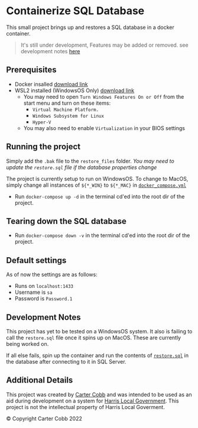 # Containerize SQL Database

This small project brings up and restores a SQL database in a docker container.

> It's still under development, Features may be added or removed.
> see development notes [here](https://github.com/CarterCobb/Docker-SQL#development-goals)

## Prerequisites

- Docker insalled [download link](https://www.docker.com/products/docker-desktop)
- WSL2 installed (WindowsOS Only) [download link](https://wslstorestorage.blob.core.windows.net/wslblob/wsl_update_x64.msi)
  - You may need to open `Turn Windows Features On or Off` from the start menu and turn on these items:
    - `Virtual Machine Platform.`
    - `Windows Subsystem for Linux`
    - `Hyper-V`
  - You may also need to enable `Virtualization` in your BIOS settings

## Running the project

Simply add the `.bak` file to the `restore_files` folder.
_You may need to update the `restore.sql` file if the database properties change_

The project is currently setup to run on WindowsOS. To change to MacOS, simply change all instances of `${*_WIN}` to `${*_MAC}` in [`docker_compose.yml`](https://github.com/CarterCobb/Docker-SQL/blob/master/docker-compose.yml)

- Run `docker-compose up -d` in the terminal cd'ed into the root dir of the project.

## Tearing down the SQL database

- Run `docker-compose down -v` in the terminal cd'ed into the root dir of the project.

## Default settings

As of now the settings are as follows:

- Runs on `localhost:1433`
- Username is `sa`
- Password is `Password.1`

## Development Notes

This project has yet to be tested on a WindowsOS system. It also is failing to call the `restore.sql` file once it spins up on MacOS. These are currently being worked on.

If all else fails, spin up the container and run the contents of [`restore.sql`](https://github.com/CarterCobb/Docker-SQL/blob/master/restore_files/restore.sql) in the database after connecting to it in SQL Server.

## Additional Details

This project was created by [Carter Cobb](https://linktr.ee/cjcobb) and was intended to be used as an aid during development on a system for [Harris Local Government](https://www.harrislocalgov.com). This project is not the intellectual property of Harris Local Goverment.

© Copyright Carter Cobb 2022
